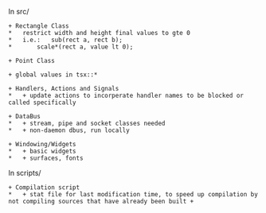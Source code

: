 In src/
	
	+ Rectangle Class
	*	restrict width and height final values to gte 0
	*	i.e.:	sub(rect a, rect b);
	*		scale*(rect a, value lt 0);

	+ Point Class

	+ global values in tsx::*

	+ Handlers, Actions and Signals
	*	+ update actions to incorperate handler names to be blocked or called specifically

	+ DataBus
	*	+ stream, pipe and socket classes needed
	*	+ non-daemon dbus, run locally

	+ Windowing/Widgets
	*	+ basic widgets
	*	+ surfaces, fonts

In scripts/
	
	+ Compilation script
	*	+ stat file for last modification time, to speed up compilation by not compiling sources that have already been built +

